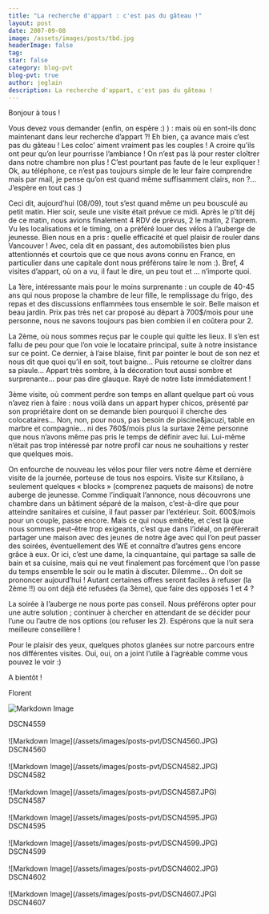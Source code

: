 ```yaml
---
title: "La recherche d'appart : c'est pas du gâteau !"
layout: post
date: 2007-09-08
image: /assets/images/posts/tbd.jpg
headerImage: false
tag:
star: false
category: blog-pvt
blog-pvt: true
author: jeglain
description: La recherche d'appart, c'est pas du gâteau !
---
```

Bonjour à tous !

Vous devez vous demander (enfin, on espère :) ) : mais où en
sont-ils donc maintenant dans leur recherche d’appart ?! Eh bien, ça
avance mais c’est pas du gâteau ! Les coloc’ aiment vraiment pas
les couples ! A croire qu’ils ont peur qu’on leur pourrisse
l’ambiance ! On n’est pas là pour rester cloîtrer dans notre
chambre non plus ! C’est pourtant pas faute de le leur expliquer !
Ok, au téléphone, ce n’est pas toujours simple de le leur faire
comprendre mais par mail, je pense qu’on est quand même suffisamment
clairs, non ?... J’espère en tout cas :)

Ceci dit, aujourd’hui (08/09), tout s’est quand même un peu
bousculé au petit matin. Hier soir, seule une visite était prévue ce
midi. Après le p’tit déj de ce matin, nous avions finalement 4 RDV
de prévus, 2 le matin, 2 l’aprem. Vu les localisations et le timing,
on a préféré louer des vélos à l’auberge de jeunesse. Bien nous
en a pris : quelle efficacité et quel plaisir de rouler dans
Vancouver ! Avec, cela dit en passant, des automobilistes bien plus
attentionnés et courtois que ce que nous avons connu en France, en
particulier dans une capitale dont nous préférons taire le nom :).
Bref, 4 visites d’appart, où on a vu, il faut le dire, un peu tout et
… n’importe quoi.

La 1ère, intéressante mais pour le moins surprenante : un couple de
40-45 ans qui nous propose la chambre de leur fille, le remplissage du
frigo, des repas et des discussions enflammées tous ensemble le soir.
Belle maison et beau jardin. Prix pas très net car proposé au départ
à 700$/mois pour une personne, nous ne savons toujours pas bien combien
il en coûtera pour 2.

La 2ème, où nous sommes reçus par le couple qui quitte les lieux. Il
s’en est fallu de peu pour que l’on voie le locataire principal,
suite à notre insistance sur ce point. Ce dernier, à l’aise blaise,
finit par pointer le bout de son nez et nous dit que quoi qu’il en
soit, tout baigne… Puis retourne se cloîtrer dans sa piaule… Appart
très sombre, à la décoration tout aussi sombre et surprenante… pour
pas dire glauque. Rayé de notre liste immédiatement !

3ème visite, où comment perdre son temps en allant quelque part où
vous n’avez rien à faire : nous voilà dans un appart hyper chicos,
présenté par son propriétaire dont on se demande bien pourquoi il
cherche des colocataires… Non, non, pour nous, pas besoin de
piscine&jacuzi, table en marbre et compagnie… ni des 760$/mois plus la
surtaxe 2ème personne que nous n’avons même pas pris le temps de
définir avec lui. Lui-même n’était pas trop intéressé par notre
profil car nous ne souhaitions y rester que quelques mois.

On enfourche de nouveau les vélos pour filer vers notre 4ème et
dernière visite de la journée, porteuse de tous nos espoirs. Visite
sur Kitsilano, à seulement quelques « blocks » (comprenez paquets
de maisons) de notre auberge de jeunesse. Comme l’indiquait
l’annonce, nous découvrons une chambre dans un bâtiment séparé de
la maison, c’est-à-dire que pour atteindre sanitaires et cuisine, il
faut passer par l’extérieur. Soit. 600$/mois pour un couple, passe
encore. Mais ce qui nous embête, et c’est là que nous sommes
peut-être trop exigeants, c’est que dans l’idéal, on préfèrerait
partager une maison avec des jeunes de notre âge avec qui l’on peut
passer des soirées, éventuellement des WE et connaître d’autres
gens encore grâce à eux. Or ici, c’est une dame, la cinquantaine,
qui partage sa salle de bain et sa cuisine, mais qui ne veut finalement
pas forcément que l’on passe du temps ensemble le soir ou le matin à
discuter. Dilemme… On doit se prononcer aujourd’hui ! Autant
certaines offres seront faciles à refuser (la 2ème !!) ou ont déjà
été refusées (la 3ème), que faire des opposés 1 et 4 ?

La soirée à l’auberge ne nous porte pas conseil. Nous préférons
opter pour une autre solution ; continuer à chercher en attendant de
se décider pour l’une ou l’autre de nos options (ou refuser les 2).
Espérons que la nuit sera meilleure conseillère !

Pour le plaisir des yeux, quelques photos glanées sur notre parcours
entre nos différentes visites. Oui, oui, on a joint l’utile à
l’agréable comme vous pouvez le voir :)

A bientôt !

Florent

![Markdown Image](/assets/images/posts-pvt/DSCN4559.JPG)
<figcaption class="caption">DSCN4559</figcaption>
<br>
![Markdown Image](/assets/images/posts-pvt/DSCN4560.JPG)
<figcaption class="caption">DSCN4560</figcaption>
<br>
![Markdown Image](/assets/images/posts-pvt/DSCN4582.JPG)
<figcaption class="caption">DSCN4582</figcaption>
<br>
![Markdown Image](/assets/images/posts-pvt/DSCN4587.JPG)
<figcaption class="caption">DSCN4587</figcaption>
<br>
![Markdown Image](/assets/images/posts-pvt/DSCN4595.JPG)
<figcaption class="caption">DSCN4595</figcaption>
<br>
![Markdown Image](/assets/images/posts-pvt/DSCN4599.JPG)
<figcaption class="caption">DSCN4599</figcaption>
<br>
![Markdown Image](/assets/images/posts-pvt/DSCN4602.JPG)
<figcaption class="caption">DSCN4602</figcaption>
<br>
![Markdown Image](/assets/images/posts-pvt/DSCN4607.JPG)
<figcaption class="caption">DSCN4607</figcaption>
<br>
